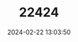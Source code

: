 ---
title: "22424"
category: "Tryonia elata"
draft: false
date: 2024-02-22 13:03:50
languages:
  English: ["Point of Rocks Tryonia"]
---